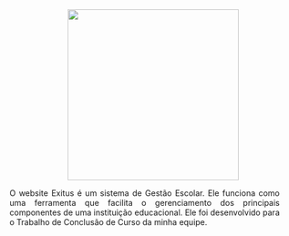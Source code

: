 
<div align="center">
  <img src="https://user-images.githubusercontent.com/60266964/162435563-436fa05e-7e66-4419-8811-81ab90d758fa.png" width="300px">
</div>


<p align="justify" href="#Sobre" style="margin-right: 30px;">
  O website Exitus é um sistema de Gestão Escolar. Ele funciona como uma ferramenta que facilita o gerenciamento dos principais componentes de uma instituição     educacional. Ele foi desenvolvido para o Trabalho de Conclusão de Curso da minha equipe. 
</p>


